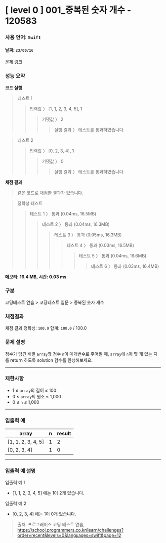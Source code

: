 # [ level 0 ] 001_중복된 숫자 개수 - 120583 
### 사용 언어: <code>Swift</code>
#### 날짜: <code>23/08/16</code>

[문제 링크](https://school.programmers.co.kr/learn/courses/30/lessons/120583?language=swift) 

### 성능 요약

**코드 실행**

> 테스트 1
>> 입력값 〉	[1, 1, 2, 3, 4, 5], 1
>>> 기댓값 〉	2
>>>> 실행 결과 〉	테스트를 통과하였습니다.

> 테스트 2
>> 입력값 〉	[0, 2, 3, 4], 1
>>> 기댓값 〉	0
>>>> 실행 결과 〉	테스트를 통과하였습니다.


**채점 결과**

> 같은 코드로 채점한 결과가 있습니다.

> 정확성  테스트
>> 테스트 1 〉	통과 (0.04ms, 16.5MB)
>>> 테스트 2 〉	통과 (0.04ms, 16.3MB)
>>>> 테스트 3 〉	통과 (0.05ms, 16.3MB)
>>>>> 테스트 4 〉	통과 (0.03ms, 16.5MB)
>>>>>> 테스트 5 〉	통과 (0.04ms, 16.6MB)
>>>>>>> 테스트 6 〉	통과 (0.03ms, 16.4MB)

**메모리: 16.4 MB, 시간: 0.03 ms**

### 구분

코딩테스트 연습 > 코딩테스트 입문 > 중복된 숫자 개수

### 채점결과

채점 결과
정확성: <code>100.0</code>
합계: <code>100.0</code> / 100.0

### 문제 설명

<p>정수가 담긴 배열 <code>array</code>와 정수 <code>n</code>이 매개변수로 주어질 때, <code>array</code>에 <code>n</code>이 몇 개 있는 지를 return 하도록 solution 함수를 완성해보세요.</p>

***

### 제한사항
* 1 ≤ <code>array</code>의 길이 ≤ 100
* 0 ≤ <code>array</code>의 원소 ≤ 1,000
* 0 ≤ <code>n</code> ≤ 1,000

***

### 입출력 예
<table class="table">
        <thead><tr>
<th> array </th>
<th> n </th>
<th> result </th>
</tr>
</thead>
        <tbody><tr>
<td> [1, 1, 2, 3, 4, 5] </td>
<td> 1 </td>
<td> 2 </td>
</tr>
<tr>
<td> [0, 2, 3, 4] </td>
<td> 1 </td>
<td> 0 </td>
</tr>
</tbody>
      </table>

***

### 입출력 예 설명
입출력 예 1

* [1, 1, 2, 3, 4, 5] 에는 1이 2개 있습니다.

입출력 예 2

* [0, 2, 3, 4] 에는 1이 0개 있습니다.

> 출처: 프로그래머스 코딩 테스트 연습, https://school.programmers.co.kr/learn/challenges?order=recent&levels=0&languages=swift&page=12